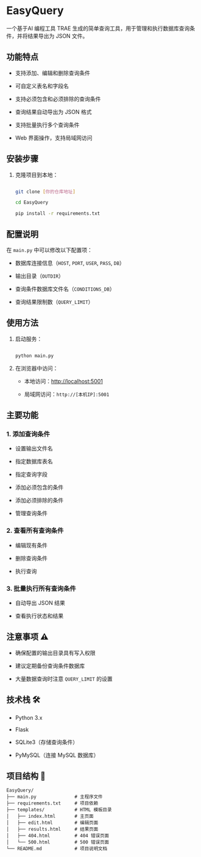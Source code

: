 # EasyQuery



一个基于AI 编程工具 TRAE 生成的简单查询工具，用于管理和执行数据库查询条件，并将结果导出为 JSON 文件。



## 功能特点



- 支持添加、编辑和删除查询条件

- 可自定义表名和字段名

- 支持必须包含和必须排除的查询条件

- 查询结果自动导出为 JSON 格式

- 支持批量执行多个查询条件

- Web 界面操作，支持局域网访问



## 安装步骤



1. 克隆项目到本地：

    ```bash

    git clone [你的仓库地址]

    cd EasyQuery

    pip install -r requirements.txt

    ```



## 配置说明



在 `main.py` 中可以修改以下配置项：



- 数据库连接信息（`HOST`, `PORT`, `USER`, `PASS`, `DB`）

- 输出目录（`OUTDIR`）

- 查询条件数据库文件名（`CONDITIONS_DB`）

- 查询结果限制数（`QUERY_LIMIT`）



## 使用方法



1. 启动服务：

    ```bash

    python main.py

    ```

2. 在浏览器中访问：



   - 本地访问：[http://localhost:5001](http://localhost:5001)

   - 局域网访问：`http://[本机IP]:5001`



## 主要功能



### 1. 添加查询条件



- 设置输出文件名

- 指定数据库表名

- 指定查询字段

- 添加必须包含的条件

- 添加必须排除的条件

- 管理查询条件



### 2. 查看所有查询条件



- 编辑现有条件

- 删除查询条件

- 执行查询



### 3. 批量执行所有查询条件



- 自动导出 JSON 结果  

- 查看执行状态和结果  



## 注意事项 ⚠️



- 确保配置的输出目录具有写入权限  

- 建议定期备份查询条件数据库  

- 大量数据查询时注意 `QUERY_LIMIT` 的设置  



## 技术栈 🛠️



- Python 3.x  

- Flask  

- SQLite3（存储查询条件）  

- PyMySQL（连接 MySQL 数据库）  



## 项目结构 🌳

```text
EasyQuery/
├── main.py              # 主程序文件
├── requirements.txt     # 项目依赖
├── templates/           # HTML 模板目录
│   ├── index.html       # 主页面
│   ├── edit.html        # 编辑页面 
│   ├── results.html     # 结果页面 
│   ├── 404.html         # 404 错误页面 
│   └── 500.html         # 500 错误页面 
└── README.md            # 项目说明文档 

